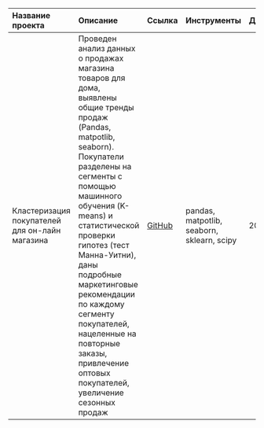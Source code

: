 | Название проекта | Описание | Ссылка | Инструменты | Дата |
|:------------------|:----------|:--------|:-------------|:------|
| Кластеризация покупателей для он-лайн магазина | Проведен анализ данных о продажах магазина товаров для дома, выявлены общие тренды продаж (Pandas, matpotlib, seaborn). Покупатели разделены на сегменты с помощью машинного обучения (K-means) и статистической проверки гипотез (тест Манна-Уитни), даны подробные маркетинговые рекомендации по каждому сегменту покупателей, нацеленные на повторные заказы, привлечение оптовых покупателей, увеличение сезонных продаж | [GitHub](https://github.com/...) | pandas, matpotlib, seaborn, sklearn, scipy | 2025 |

